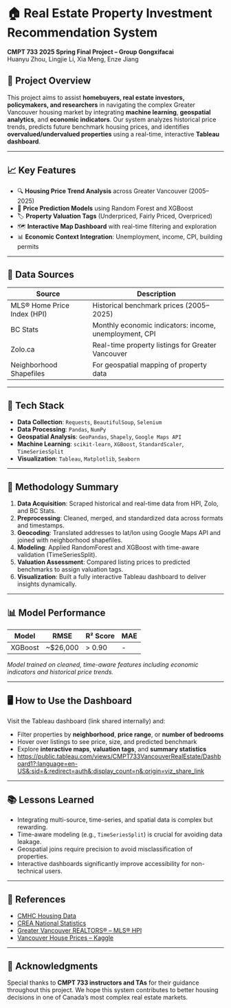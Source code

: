 # 🏠 Real Estate Property Investment Recommendation System  
**CMPT 733 2025 Spring Final Project – Group Gongxifacai**  
Huanyu Zhou, Lingjie Li, Xia Meng, Enze Jiang

## 📌 Project Overview
This project aims to assist **homebuyers, real estate investors, policymakers, and researchers** in navigating the complex Greater Vancouver housing market by integrating **machine learning**, **geospatial analytics**, and **economic indicators**. Our system analyzes historical price trends, predicts future benchmark housing prices, and identifies **overvalued/undervalued properties** using a real-time, interactive **Tableau dashboard**.

---

## 📈 Key Features
- 🔍 **Housing Price Trend Analysis** across Greater Vancouver (2005–2025)
- 🧠 **Price Prediction Models** using Random Forest and XGBoost
- 🏷️ **Property Valuation Tags** (Underpriced, Fairly Priced, Overpriced)
- 🗺️ **Interactive Map Dashboard** with real-time filtering and exploration
- 📊 **Economic Context Integration**: Unemployment, income, CPI, building permits

---

## 🧪 Data Sources
| Source | Description |
|--------|-------------|
| MLS® Home Price Index (HPI) | Historical benchmark prices (2005–2025) |
| BC Stats | Monthly economic indicators: income, unemployment, CPI |
| Zolo.ca | Real-time property listings for Greater Vancouver |
| Neighborhood Shapefiles | For geospatial mapping of property data |

---

## 🧰 Tech Stack
- **Data Collection**: `Requests`, `BeautifulSoup`, `Selenium`
- **Data Processing**: `Pandas`, `NumPy`
- **Geospatial Analysis**: `GeoPandas`, `Shapely`, `Google Maps API`
- **Machine Learning**: `scikit-learn`, `XGBoost`, `StandardScaler`, `TimeSeriesSplit`
- **Visualization**: `Tableau`, `Matplotlib`, `Seaborn`

---

## 🧠 Methodology Summary
1. **Data Acquisition**: Scraped historical and real-time data from HPI, Zolo, and BC Stats.
2. **Preprocessing**: Cleaned, merged, and standardized data across formats and timestamps.
3. **Geocoding**: Translated addresses to lat/lon using Google Maps API and joined with neighborhood shapefiles.
4. **Modeling**: Applied RandomForest and XGBoost with time-aware validation (TimeSeriesSplit).
5. **Valuation Assessment**: Compared listing prices to predicted benchmarks to assign valuation tags.
6. **Visualization**: Built a fully interactive Tableau dashboard to deliver insights dynamically.

---

## 📊 Model Performance
| Model | RMSE | R² Score | MAE |
|-------|------|----------|-----|
| XGBoost | ~$26,000 | > 0.90 | - |

*Model trained on cleaned, time-aware features including economic indicators and historical price trends.*

---

## 🖥️ How to Use the Dashboard
Visit the Tableau dashboard (link shared internally) and:
- Filter properties by **neighborhood**, **price range**, or **number of bedrooms**
- Hover over listings to see price, size, and predicted benchmark
- Explore **interactive maps**, **valuation tags**, and **summary statistics**
- https://public.tableau.com/views/CMPT733VancouverRealEstate/Dashboard1?:language=en-US&:sid=&:redirect=auth&:display_count=n&:origin=viz_share_link

---

## 📚 Lessons Learned
- Integrating multi-source, time-series, and spatial data is complex but rewarding.
- Time-aware modeling (e.g., `TimeSeriesSplit`) is crucial for avoiding data leakage.
- Geospatial joins require precision to avoid misclassification of properties.
- Interactive dashboards significantly improve accessibility for non-technical users.

---

## 📎 References
- [CMHC Housing Data](https://www.cmhc-schl.gc.ca/professionals/housing-markets-data-and-research/housing-data)  
- [CREA National Statistics](https://stats.crea.ca/en-CA/)  
- [Greater Vancouver REALTORS® – MLS® HPI](https://www.gvrealtors.ca/market-watch/MLS-HPI-home-price-comparison.hpi.greater_vancouver.all.all.2021-12-1.html)  
- [Vancouver House Prices – Kaggle](https://www.kaggle.com/datasets/jennyzzhu/vancouver-house-prices-for-past-20-years)  

---

## 🙌 Acknowledgments
Special thanks to **CMPT 733 instructors and TAs** for their guidance throughout this project. We hope this system contributes to better housing decisions in one of Canada’s most complex real estate markets.



